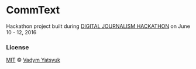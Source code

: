 # CommText

Hackathon project built during [DIGITAL JOURNALISM HACKATHON](http://medialab-bayern.de/djhack/) on June 10 - 12, 2016

### License

[MIT](https://tldrlegal.com/license/mit-license) © [Vadym Yatsyuk](https://github.com/vadimdez)